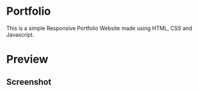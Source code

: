 # Portfolio
This is a simple Responsive Portfolio Website made using HTML, CSS and Javascript.

# Preview

## Screenshot

